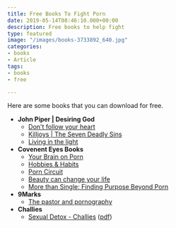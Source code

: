 ```yaml
---
title: Free Books To Fight Porn
date: 2019-05-14T08:46:10.000+00:00
description: Free books to help fight
type: featured
image: "/images/books-3733892_640.jpg"
categories:
- books
- Article
tags:
- books
- free

---
```

Here are some books that you can download for free.

* **John Piper | Desiring God**
  * [Don't follow your heart](https://www.desiringgod.org/books/dont-follow-your-heart)
  * [Killjoys | The Seven Deadly Sins](https://www.desiringgod.org/books/killjoys)
  * [Living in the light](https://www.desiringgod.org/books/living-in-the-light)
* **Covenent Eyes Books**
  * [Your Brain on Porn](https://learn.covenanteyes.com/your-brain-on-porn-1/?_ga=2.45562468.1338984552.1589404578-821046963.1589222901)
  * [Hobbies & Habits](https://learn.covenanteyes.com/hobbies-and-habits/?_ga=2.19742712.1338984552.1589404578-821046963.1589222901)
  * [Porn Circuit](https://learn.covenanteyes.com/porn-circuit/?_ga=2.252000201.1338984552.1589404578-821046963.1589222901)
  * [Beauty can change your life](http://info.covenanteyes.com/transformed-by-beauty?_ga=2.252000201.1338984552.1589404578-821046963.1589222901)
  * [More than Single: Finding Purpose Beyond Porn](https://www.covenanteyes.com/singles-guide/)
* **9Marks**
  * [The pastor and pornography](https://www.9marks.org/journal/the-pastor-and-pornography/)
* **Challies**
  * [Sexual Detox - Challies](https://www.challies.com/site-news/sexual-detox-is-now-available/) ([pdf](https://www.challies.com/wp-content/uploads/sexual-detox-a-guide-for-the-single-guy.pdf))
